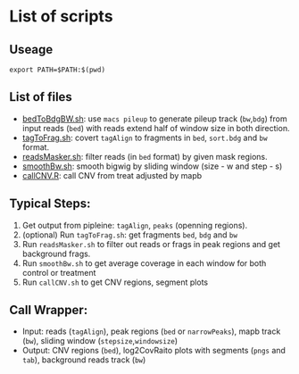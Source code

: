 # List of scripts #

## Useage

```Shell
export PATH=$PATH:$(pwd)
```

## List of files 

* [bedToBdgBW.sh](./bedToBdgBw.sh): use `macs pileup` to generate pileup track (`bw`,`bdg`) from input reads (`bed`)  with reads extend half of window size in both direction. 
* [tagToFrag.sh](./tagToFrag.sh): covert `tagAlign` to fragments in `bed`, `sort.bdg` and `bw`  format. 
* [readsMasker.sh](./readsMasker.sh): filter reads (in `bed` format) by given mask regions. 
* [smoothBw.sh](./smoothBw.sh): smooth bigwig by sliding window (size - w and step - s)
* [callCNV.R](./callCNV.R): call CNV from treat adjusted by mapb 


## Typical Steps:

1. Get output from pipleine: `tagAlign`, `peaks` (openning regions).
2. (optional) Run `tagToFrag.sh`: get fragments `bed`, `bdg` and `bw`
3. Run `readsMasker.sh` to filter out reads or frags in peak regions and get background frags. 
4. Run `smoothBw.sh` to get average coverage in each window for both control or treatment
5. Run `callCNV.sh` to get CNV regions, segment plots 

## Call Wrapper: 
* Input: reads (`tagAlign`), peak regions (`bed` or `narrowPeaks`), mapb track (`bw`), sliding window (`stepsize`,`windowsize`)
* Output: CNV regions (`bed`), log2CovRaito plots with segments (`pngs` and `tab`), background reads track (`bw`) 


